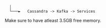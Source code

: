       │
      └───►   Cassandra -> Kafka -> Services


Make sure to have atleast 3.5GB free memory.
